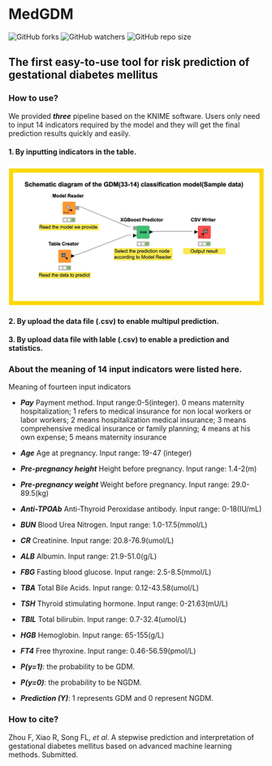
# MedGDM
![GitHub forks](https://img.shields.io/github/forks/ifyoungnet/MedGDM.svg?style=social)
![GitHub watchers](https://img.shields.io/github/watchers/ifyoungnet/MedGDM.svg?style=social)
![GitHub repo size](https://img.shields.io/github/repo-size/ifyoungnet/MedGDM.svg)
## The first easy-to-use tool for risk prediction of gestational diabetes mellitus
### How to use?
We provided ***three*** pipeline based on the KNIME software. Users only need to input 14 indicators required by the model and they will get the final prediction results quickly and easily.


#### 1. By inputting indicators in the table.
![tabel-GDM-Model](/tabel-GDM-Model.jpg)

#### 2. By upload the data file (.csv) to enable multipul prediction.

#### 3. By upload data file with lable (.csv) to enable a prediction and statistics.

### About the meaning of 14 input indicators were listed here.
Meaning of fourteen input indicators

+ ***Pay***
Payment method. Input range:0-5(integer). 0 means maternity hospitalization; 1 refers to medical insurance for non local workers or labor workers; 2 means hospitalization medical insurance; 3 means comprehensive medical insurance or family planning; 4 means at his own expense; 5 means maternity insurance
+ ***Age***
Age at pregnancy. Input range: 19-47 (integer)
+ ***Pre-pregnancy height***
Height before pregnancy. Input range: 1.4-2(m)
+ ***Pre-pregnancy weight***
Weight before pregnancy. Input range: 29.0-89.5(kg)
+ ***Anti-TPOAb***
Anti-Thyroid Peroxidase antibody. Input range: 0-18(IU/mL)
+ ***BUN***
Blood Urea Nitrogen. Input range: 1.0-17.5(mmol/L)
+ ***CR***
Creatinine. Input range: 20.8-76.9(umol/L)
+ ***ALB***
Albumin. Input range: 21.9-51.0(g/L)
+ ***FBG***
Fasting blood glucose. Input range: 2.5-8.5(mmol/L)
+ ***TBA***
Total Bile Acids. Input range: 0.12-43.58(umol/L)
+ ***TSH***
Thyroid stimulating hormone. Input range: 0-21.63(mU/L)
+ ***TBIL***
Total bilirubin. Input range: 0.7-32.4(umol/L)
+ ***HGB***
Hemoglobin. Input range: 65-155(g/L)
+ ***FT4***
Free thyroxine. Input range: 0.46-56.59(pmol/L)

+ ***P(y=1)***: the probability to be GDM. 
+ ***P(y=0)***:  the probability to be NGDM.
+ ***Prediction (Y)***: 1 represents GDM and 0 represent NGDM.

### How to cite?
Zhou F, Xiao R, Song FL, _et al_. A stepwise prediction and interpretation of gestational diabetes mellitus based on advanced machine learning methods. Submitted.
